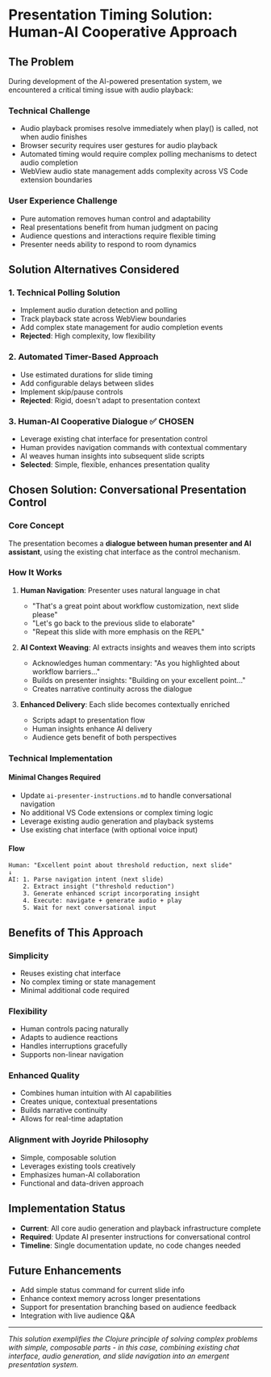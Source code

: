 # Presentation Timing Solution: Human-AI Cooperative Approach

## The Problem

During development of the AI-powered presentation system, we encountered a critical timing issue with audio playback:

### Technical Challenge
- Audio playback promises resolve immediately when play() is called, not when audio finishes
- Browser security requires user gestures for audio playback
- Automated timing would require complex polling mechanisms to detect audio completion
- WebView audio state management adds complexity across VS Code extension boundaries

### User Experience Challenge
- Pure automation removes human control and adaptability
- Real presentations benefit from human judgment on pacing
- Audience questions and interactions require flexible timing
- Presenter needs ability to respond to room dynamics

## Solution Alternatives Considered

### 1. **Technical Polling Solution**
- Implement audio duration detection and polling
- Track playback state across WebView boundaries
- Add complex state management for audio completion events
- **Rejected**: High complexity, low flexibility

### 2. **Automated Timer-Based Approach**
- Use estimated durations for slide timing
- Add configurable delays between slides
- Implement skip/pause controls
- **Rejected**: Rigid, doesn't adapt to presentation context

### 3. **Human-AI Cooperative Dialogue** ✅ **CHOSEN**
- Leverage existing chat interface for presentation control
- Human provides navigation commands with contextual commentary
- AI weaves human insights into subsequent slide scripts
- **Selected**: Simple, flexible, enhances presentation quality

## Chosen Solution: Conversational Presentation Control

### Core Concept
The presentation becomes a **dialogue between human presenter and AI assistant**, using the existing chat interface as the control mechanism.

### How It Works

1. **Human Navigation**: Presenter uses natural language in chat
   - "That's a great point about workflow customization, next slide please"
   - "Let's go back to the previous slide to elaborate"
   - "Repeat this slide with more emphasis on the REPL"

2. **AI Context Weaving**: AI extracts insights and weaves them into scripts
   - Acknowledges human commentary: "As you highlighted about workflow barriers..."
   - Builds on presenter insights: "Building on your excellent point..."
   - Creates narrative continuity across the dialogue

3. **Enhanced Delivery**: Each slide becomes contextually enriched
   - Scripts adapt to presentation flow
   - Human insights enhance AI delivery
   - Audience gets benefit of both perspectives

### Technical Implementation

#### Minimal Changes Required
- Update `ai-presenter-instructions.md` to handle conversational navigation
- No additional VS Code extensions or complex timing logic
- Leverage existing audio generation and playback systems
- Use existing chat interface (with optional voice input)

#### Flow
```
Human: "Excellent point about threshold reduction, next slide"
↓
AI: 1. Parse navigation intent (next slide)
    2. Extract insight ("threshold reduction")
    3. Generate enhanced script incorporating insight
    4. Execute: navigate + generate audio + play
    5. Wait for next conversational input
```

## Benefits of This Approach

### Simplicity
- Reuses existing chat interface
- No complex timing or state management
- Minimal additional code required

### Flexibility
- Human controls pacing naturally
- Adapts to audience reactions
- Handles interruptions gracefully
- Supports non-linear navigation

### Enhanced Quality
- Combines human intuition with AI capabilities
- Creates unique, contextual presentations
- Builds narrative continuity
- Allows for real-time adaptation

### Alignment with Joyride Philosophy
- Simple, composable solution
- Leverages existing tools creatively
- Emphasizes human-AI collaboration
- Functional and data-driven approach

## Implementation Status

- **Current**: All core audio generation and playback infrastructure complete
- **Required**: Update AI presenter instructions for conversational control
- **Timeline**: Single documentation update, no code changes needed

## Future Enhancements

- Add simple status command for current slide info
- Enhance context memory across longer presentations
- Support for presentation branching based on audience feedback
- Integration with live audience Q&A

---

*This solution exemplifies the Clojure principle of solving complex problems with simple, composable parts - in this case, combining existing chat interface, audio generation, and slide navigation into an emergent presentation system.*
